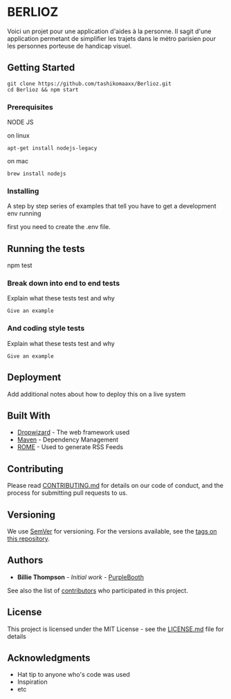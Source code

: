 # BERLIOZ

Voici un projet pour une application d'aides à la personne.
Il sagit d'une application permetant de simplifier les trajets
dans le métro parisien pour les personnes porteuse de handicap visuel.
## Getting Started

```
git clone https://github.com/tashikomaaxx/Berlioz.git
cd Berlioz && npm start
```
### Prerequisites

NODE JS

on linux
```
apt-get install nodejs-legacy
```

on mac 
```
brew install nodejs
```

### Installing

A step by step series of examples that tell you have to get a development env running

first you need to create the .env file.
## Running the tests

npm test

### Break down into end to end tests

Explain what these tests test and why

```
Give an example
```

### And coding style tests

Explain what these tests test and why

```
Give an example
```

## Deployment

Add additional notes about how to deploy this on a live system

## Built With

* [Dropwizard](http://www.dropwizard.io/1.0.2/docs/) - The web framework used
* [Maven](https://maven.apache.org/) - Dependency Management
* [ROME](https://rometools.github.io/rome/) - Used to generate RSS Feeds

## Contributing

Please read [CONTRIBUTING.md](https://gist.github.com/PurpleBooth/b24679402957c63ec426) for details on our code of conduct, and the process for submitting pull requests to us.

## Versioning

We use [SemVer](http://semver.org/) for versioning. For the versions available, see the [tags on this repository](https://github.com/your/project/tags). 

## Authors

* **Billie Thompson** - *Initial work* - [PurpleBooth](https://github.com/PurpleBooth)

See also the list of [contributors](https://github.com/your/project/contributors) who participated in this project.

## License

This project is licensed under the MIT License - see the [LICENSE.md](LICENSE.md) file for details

## Acknowledgments

* Hat tip to anyone who's code was used
* Inspiration
* etc

